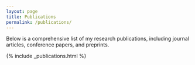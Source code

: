 ```yaml
---
layout: page
title: Publications
permalink: /publications/
---
```


Below is a comprehensive list of my research publications, including journal articles, conference papers, and preprints.

{% include _publications.html %} 